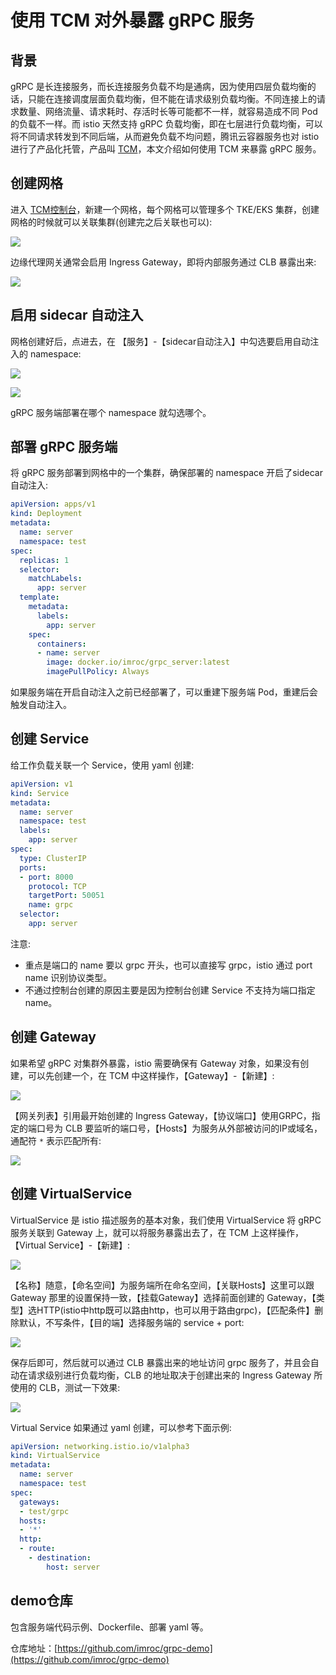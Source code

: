 # 使用 TCM 对外暴露 gRPC 服务

## 背景

gRPC 是长连接服务，而长连接服务负载不均是通病，因为使用四层负载均衡的话，只能在连接调度层面负载均衡，但不能在请求级别负载均衡。不同连接上的请求数量、网络流量、请求耗时、存活时长等可能都不一样，就容易造成不同 Pod 的负载不一样。而 istio 天然支持 gRPC 负载均衡，即在七层进行负载均衡，可以将不同请求转发到不同后端，从而避免负载不均问题，腾讯云容器服务也对 istio 进行了产品化托管，产品叫 [TCM](https://cloud.tencent.com/product/tcm)，本文介绍如何使用 TCM 来暴露 gRPC 服务。

## 创建网格

进入 [TCM控制台](https://console.cloud.tencent.com/tke2/mesh)，新建一个网格，每个网格可以管理多个 TKE/EKS 集群，创建网格的时候就可以关联集群(创建完之后关联也可以):

![](https://image-host-1251893006.cos.ap-chengdu.myqcloud.com/20220722100428.png)

边缘代理网关通常会启用 Ingress Gateway，即将内部服务通过 CLB 暴露出来:

![](https://image-host-1251893006.cos.ap-chengdu.myqcloud.com/20220722100440.png)

## 启用 sidecar 自动注入

网格创建好后，点进去，在 【服务】-【sidecar自动注入】中勾选要启用自动注入的 namespace:

![](https://image-host-1251893006.cos.ap-chengdu.myqcloud.com/20220722100456.png)

![](https://image-host-1251893006.cos.ap-chengdu.myqcloud.com/20220722100510.png)

gRPC 服务端部署在哪个 namespace 就勾选哪个。

## 部署 gRPC 服务端

将 gRPC 服务部署到网格中的一个集群，确保部署的 namespace 开启了sidecar自动注入:

```yaml
apiVersion: apps/v1
kind: Deployment
metadata:
  name: server
  namespace: test
spec:
  replicas: 1
  selector:
    matchLabels:
      app: server
  template:
    metadata:
      labels:
        app: server
    spec:
      containers:
      - name: server
        image: docker.io/imroc/grpc_server:latest
        imagePullPolicy: Always
```

如果服务端在开启自动注入之前已经部署了，可以重建下服务端 Pod，重建后会触发自动注入。

## 创建 Service

给工作负载关联一个 Service，使用 yaml 创建:

```yaml
apiVersion: v1
kind: Service
metadata:
  name: server
  namespace: test
  labels:
    app: server
spec:
  type: ClusterIP
  ports:
  - port: 8000
    protocol: TCP
    targetPort: 50051
    name: grpc
  selector:
    app: server
```

注意:

- 重点是端口的 name 要以 grpc 开头，也可以直接写 grpc，istio 通过 port name 识别协议类型。
- 不通过控制台创建的原因主要是因为控制台创建 Service 不支持为端口指定 name。

## 创建 Gateway

如果希望 gRPC 对集群外暴露，istio 需要确保有 Gateway 对象，如果没有创建，可以先创建一个，在 TCM 中这样操作，【Gateway】-【新建】:

![](https://image-host-1251893006.cos.ap-chengdu.myqcloud.com/20220722100526.png)

【网关列表】引用最开始创建的 Ingress Gateway，【协议端口】使用GRPC，指定的端口号为 CLB 要监听的端口号，【Hosts】为服务从外部被访问的IP或域名，通配符 `*` 表示匹配所有:

![](https://image-host-1251893006.cos.ap-chengdu.myqcloud.com/20220722100539.png)

## 创建 VirtualService

VirtualService 是 istio 描述服务的基本对象，我们使用 VirtualService 将 gRPC 服务关联到 Gateway 上，就可以将服务暴露出去了，在 TCM 上这样操作，【Virtual Service】-【新建】:

![](https://image-host-1251893006.cos.ap-chengdu.myqcloud.com/20220722100605.png)

【名称】随意，【命名空间】为服务端所在命名空间，【关联Hosts】这里可以跟 Gateway 那里的设置保持一致，【挂载Gateway】选择前面创建的 Gateway，【类型】选HTTP(istio中http既可以路由http，也可以用于路由grpc)，【匹配条件】删除默认，不写条件，【目的端】选择服务端的 service + port:

![](https://image-host-1251893006.cos.ap-chengdu.myqcloud.com/20220722100618.png)

保存后即可，然后就可以通过 CLB 暴露出来的地址访问 grpc 服务了，并且会自动在请求级别进行负载均衡，CLB 的地址取决于创建出来的 Ingress Gateway 所使用的 CLB，测试一下效果:

![](https://image-host-1251893006.cos.ap-chengdu.myqcloud.com/20220722100628.png)

Virtual Service 如果通过 yaml 创建，可以参考下面示例:

```yaml
apiVersion: networking.istio.io/v1alpha3
kind: VirtualService
metadata:
  name: server
  namespace: test
spec:
  gateways:
  - test/grpc
  hosts:
  - '*'
  http:
  - route:
    - destination:
        host: server
```

## demo仓库

包含服务端代码示例、Dockerfile、部署 yaml 等。

仓库地址：[https://github.com/imroc/grpc-demo](https://github.com/imroc/grpc-demo)
